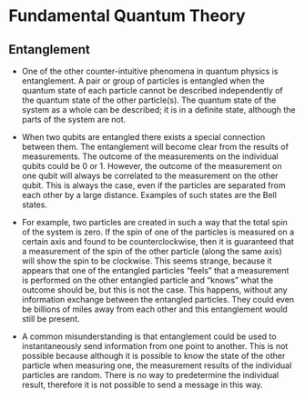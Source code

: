 # Fundamental Quantum Theory
## Entanglement

- One of the other counter-intuitive phenomena in quantum physics is entanglement. A pair or group of particles is entangled when the quantum state of each particle cannot be described independently of the quantum state of the other particle(s). The quantum state of the system as a whole can be described; it is in a definite state, although the parts of the system are not.

- When two qubits are entangled there exists a special connection between them. The entanglement will become clear from the results of measurements. The outcome of the measurements on the individual qubits could be 0 or 1. However, the outcome of the measurement on one qubit will always be correlated to the measurement on the other qubit. This is always the case, even if the particles are separated from each other by a large distance. Examples of such states are the Bell states.

- For example, two particles are created in such a way that the total spin of the system is zero. If the spin of one of the particles is measured on a certain axis and found to be counterclockwise, then it is guaranteed that a measurement of the spin of the other particle (along the same axis) will show the spin to be clockwise. This seems strange, because it appears that one of the entangled particles “feels” that a measurement is performed on the other entangled particle and “knows” what the outcome should be, but this is not the case. This happens, without any information exchange between the entangled particles. They could even be billions of miles away from each other and this entanglement would still be present.

- A common misunderstanding is that entanglement could be used to instantaneously send information from one point to another. This is not possible because although it is possible to know the state of the other particle when measuring one, the measurement results of the individual particles are random. There is no way to predetermine the individual result, therefore it is not possible to send a message in this way.